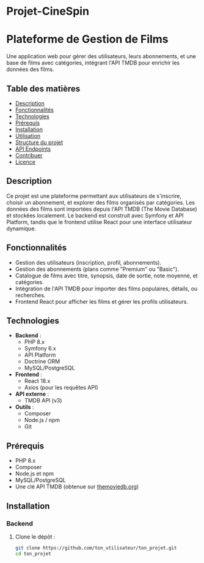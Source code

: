 # Projet-CineSpin
# Plateforme de Gestion de Films

Une application web pour gérer des utilisateurs, leurs abonnements, et une base de films avec catégories, intégrant l'API TMDB pour enrichir les données des films.

## Table des matières
- [Description](#description)
- [Fonctionnalités](#fonctionnalités)
- [Technologies](#technologies)
- [Prérequis](#prérequis)
- [Installation](#installation)
- [Utilisation](#utilisation)
- [Structure du projet](#structure-du-projet)
- [API Endpoints](#api-endpoints)
- [Contribuer](#contribuer)
- [Licence](#licence)

## Description
Ce projet est une plateforme permettant aux utilisateurs de s'inscrire, choisir un abonnement, et explorer des films organisés par catégories. Les données des films sont importées depuis l'API TMDB (The Movie Database) et stockées localement. Le backend est construit avec Symfony et API Platform, tandis que le frontend utilise React pour une interface utilisateur dynamique.

## Fonctionnalités
- Gestion des utilisateurs (inscription, profil, abonnements).
- Gestion des abonnements (plans comme "Premium" ou "Basic").
- Catalogue de films avec titre, synopsis, date de sortie, note moyenne, et catégories.
- Intégration de l'API TMDB pour importer des films populaires, détails, ou recherches.
- Frontend React pour afficher les films et gérer les profils utilisateurs.

## Technologies
- **Backend** :
  - PHP 8.x
  - Symfony 6.x
  - API Platform
  - Doctrine ORM
  - MySQL/PostgreSQL
- **Frontend** :
  - React 18.x
  - Axios (pour les requêtes API)
- **API externe** :
  - TMDB API (v3)
- **Outils** :
  - Composer
  - Node.js / npm
  - Git

## Prérequis
- PHP 8.x
- Composer
- Node.js et npm
- MySQL/PostgreSQL
- Une clé API TMDB (obtenue sur [themoviedb.org](https://www.themoviedb.org/))

## Installation

### Backend
1. Clone le dépôt :
   ```bash
   git clone https://github.com/ton_utilisateur/ton_projet.git
   cd ton_projet
